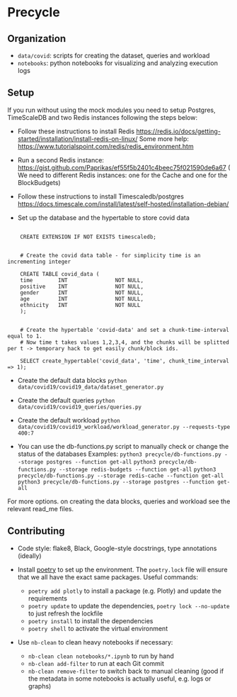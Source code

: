 # Precycle

## Organization

- `data/covid`: scripts for creating the dataset, queries and workload
- `notebooks`: python notebooks for visualizing and analyzing execution logs  

## Setup

If you run without using the mock modules you need to setup Postgres, TimeScaleDB and two Redis instances following the steps below:

- Follow these instructions to install Redis https://redis.io/docs/getting-started/installation/install-redis-on-linux/
    Some more help: https://www.tutorialspoint.com/redis/redis_environment.htm

- Run a second Redis instance: https://gist.github.com/Paprikas/ef55f5b2401c4beec75f021590de6a67
    ( We need to different Redis instances: one for the Cache and one for the BlockBudgets)
- Follow these instructions to install Timescaledb/postgres https://docs.timescale.com/install/latest/self-hosted/installation-debian/

- Set up the  database and the hypertable to store covid data
```    CREATE database covid;

    CREATE EXTENSION IF NOT EXISTS timescaledb;


    # Create the covid data table - for simplicity time is an incrementing integer

    CREATE TABLE covid_data (
    time        INT               NOT NULL,
    positive    INT               NOT NULL,
    gender      INT               NOT NULL,
    age         INT               NOT NULL,
    ethnicity   INT               NOT NULL
    );


    # Create the hypertable 'covid-data' and set a chunk-time-interval equal to 1.
    # Now time t takes values 1,2,3,4, and the chunks will be splitted per t -> temporary hack to get easily chunk/block ids.

    SELECT create_hypertable('covid_data', 'time', chunk_time_interval => 1);
```


- Create the default data blocks
```python data/covid19/covid19_data/dataset_generator.py```

- Create the default queries
```python data/covid19/covid19_queries/queries.py```

- Create the default workload
```python data/covid19/covid19_workload/workload_generator.py --requests-type 400:7```

- You can use the db-functions.py script to manually check or change the status of the databases
    Examples:
    ```python3 precycle/db-functions.py --storage postgres --function get-all```
    ```python3 precycle/db-functions.py --storage redis-budgets --function get-all```
    ```python3 precycle/db-functions.py --storage redis-cache --function get-all```
    ```python3 precycle/db-functions.py --storage postgres --function get-all```


For more options. on creating the data blocks, queries and workload see the relevant read_me files.
## Contributing


- Code style: flake8, Black, Google-style docstrings, type annotations (ideally)

- Install [poetry](https://python-poetry.org/) to set up the environment. The `poetry.lock` file will ensure that we all have the exact same packages. Useful commands:
    + `poetry add plotly` to install a package (e.g. Plotly) and update the requirements
    + `poetry update` to update the dependencies, `poetry lock --no-update` to just refresh the lockfile
    + `poetry install` to install the dependencies
    + `poetry shell` to activate the virtual environment

- Use `nb-clean` to clean heavy notebooks if necessary:
    + `nb-clean clean notebooks/*.ipynb` to run by hand
    + `nb-clean add-filter` to run at each Git commit
    + `nb-clean remove-filter` to switch back to manual cleaning (good if the metadata in some notebooks is actually useful, e.g. logs or graphs)
 
